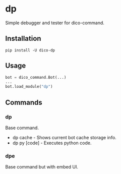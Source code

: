 # dp
Simple debugger and tester for dico-command.

## Installation
```
pip install -U dico-dp
```

## Usage

```py
bot = dico_command.Bot(...)
...
bot.load_module("dp")
```

## Commands

### dp
Base command.

- dp cache - Shows current bot cache storage info.
- dp py [code] - Executes python code.

### dpe
Base command but with embed UI.
